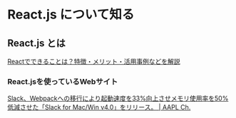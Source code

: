 # React.js について知る

## React.js とは

[Reactでできることは？特徴・メリット・活用事例などを解説](https://career.levtech.jp/guide/knowhow/article/713/)

### React.jsを使っているWebサイト

[Slack、Webpackへの移行により起動速度を33%向上させメモリ使用率を50%低減させた「Slack for Mac/Win v4.0」をリリース。 | AAPL Ch.](https://applech2.com/archives/20190723-slack-for-mac-and-win-move-to-webpack.html)